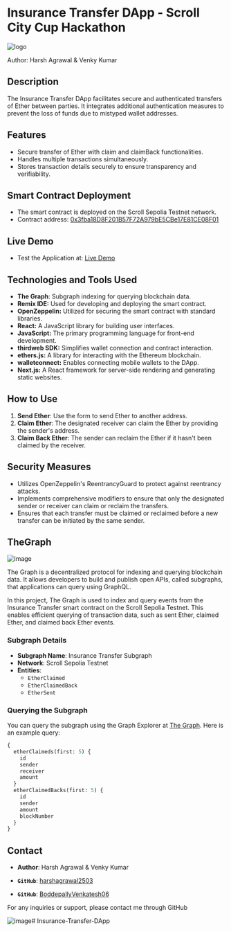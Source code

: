 # Insurance Transfer DApp - Scroll City Cup Hackathon

![logo](https://github-production-user-asset-6210df.s3.amazonaws.com/75036508/350167356-7e23684c-31f9-4b25-8424-4ecde756f338.png?X-Amz-Algorithm=AWS4-HMAC-SHA256&X-Amz-Credential=AKIAVCODYLSA53PQK4ZA%2F20240827%2Fus-east-1%2Fs3%2Faws4_request&X-Amz-Date=20240827T183420Z&X-Amz-Expires=300&X-Amz-Signature=dc4300b19b32a364439821175e19e378c4ef5d029467c98d15563deb8dead2c2&X-Amz-SignedHeaders=host&actor_id=0&key_id=0&repo_id=830655563)

Author: Harsh Agrawal & Venky Kumar


## Description

The Insurance Transfer DApp facilitates secure and authenticated transfers of Ether between parties. It integrates additional authentication measures to prevent the loss of funds due to mistyped wallet addresses.

## Features

- Secure transfer of Ether with claim and claimBack functionalities.
- Handles multiple transactions simultaneously.
- Stores transaction details securely to ensure transparency and verifiability.


## Smart Contract Deployment

- The smart contract is deployed on the Scroll Sepolia Testnet network.
- Contract address: [0x3fba18D8F201B57F72A979bE5CBe17E81CE08F01](https://sepolia.scrollscan.com/address/0x3fba18D8F201B57F72A979bE5CBe17E81CE08F01#code)


## Live Demo

- Test the Application at: [Live Demo](https://insurancetransfer-dapp.netlify.app/)

## Technologies and Tools Used

- **The Graph**: Subgraph indexing for querying blockchain data.
- **Remix IDE:** Used for developing and deploying the smart contract.
- **OpenZeppelin:** Utilized for securing the smart contract with standard libraries.
- **React:** A JavaScript library for building user interfaces.
- **JavaScript:** The primary programming language for front-end development.
- **thirdweb SDK:** Simplifies wallet connection and contract interaction.
- **ethers.js:** A library for interacting with the Ethereum blockchain.
- **walletconnect:** Enables connecting mobile wallets to the DApp.
- **Next.js:** A React framework for server-side rendering and generating static websites.

## How to Use

1. **Send Ether**: Use the form to send Ether to another address.
2. **Claim Ether**: The designated receiver can claim the Ether by providing the sender's address.
3. **Claim Back Ether**: The sender can reclaim the Ether if it hasn't been claimed by the receiver.


## Security Measures

- Utilizes OpenZeppelin's ReentrancyGuard to protect against reentrancy attacks.
- Implements comprehensive modifiers to ensure that only the designated sender or receiver can claim or reclaim the transfers.
- Ensures that each transfer must be claimed or reclaimed before a new transfer can be initiated by the same sender.

## TheGraph 
![image](https://github-production-user-asset-6210df.s3.amazonaws.com/75036508/350169532-a21c628d-3730-4d55-8388-9b0bcdb26667.png?X-Amz-Algorithm=AWS4-HMAC-SHA256&X-Amz-Credential=AKIAVCODYLSA53PQK4ZA%2F20240827%2Fus-east-1%2Fs3%2Faws4_request&X-Amz-Date=20240827T183439Z&X-Amz-Expires=300&X-Amz-Signature=6f3206fb1aa05de8b0c14a8b6f3cc78268094ffc448844e9e06f33f36805e42e&X-Amz-SignedHeaders=host&actor_id=0&key_id=0&repo_id=830655563)

The Graph is a decentralized protocol for indexing and querying blockchain data. It allows developers to build and publish open APIs, called subgraphs, that applications can query using GraphQL. 

In this project, The Graph is used to index and query events from the Insurance Transfer smart contract on the Scroll Sepolia Testnet. This enables efficient querying of transaction data, such as sent Ether, claimed Ether, and claimed back Ether events.

### Subgraph Details

- **Subgraph Name**: Insurance Transfer Subgraph
- **Network**: Scroll Sepolia Testnet
- **Entities**: 
  - `EtherClaimed`
  - `EtherClaimedBack`
  - `EtherSent`

### Querying the Subgraph

You can query the subgraph using the Graph Explorer at [The Graph](https://thegraph.com/). Here is an example query:

```graphql
{
  etherClaimeds(first: 5) {
    id
    sender
    receiver
    amount
  }
  etherClaimedBacks(first: 5) {
    id
    sender
    amount
    blockNumber
  }
}
```
## Contact

- **Author**: Harsh Agrawal & Venky Kumar

- **`GitHub`**: [harshagrawal2503](https://github.com/harshagrawal2503)
- **`GitHub`**: [BoddepallyVenkatesh06](https://github.com/BoddepallyVenkatesh06)

For any inquiries or support, please contact me through GitHub

![image](https://github-production-user-asset-6210df.s3.amazonaws.com/75036508/350169532-a21c628d-3730-4d55-8388-9b0bcdb26667.png?X-Amz-Algorithm=AWS4-HMAC-SHA256&X-Amz-Credential=AKIAVCODYLSA53PQK4ZA%2F20240827%2Fus-east-1%2Fs3%2Faws4_request&X-Amz-Date=20240827T183439Z&X-Amz-Expires=300&X-Amz-Signature=6f3206fb1aa05de8b0c14a8b6f3cc78268094ffc448844e9e06f33f36805e42e&X-Amz-SignedHeaders=host&actor_id=0&key_id=0&repo_id=830655563)# Insurance-Transfer-DApp
